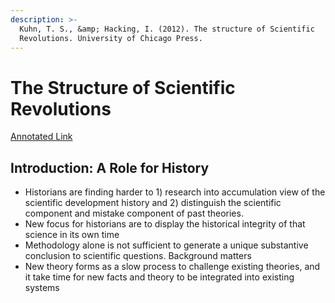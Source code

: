 ```yaml
---
description: >-
  Kuhn, T. S., &amp; Hacking, I. (2012). The structure of Scientific
  Revolutions. University of Chicago Press.
---
```


# The Structure of Scientific Revolutions

[Annotated Link](https://drive.google.com/file/d/12Thaa1E8JIK\_NPJBn0vCRgfgZW1UVQ0A/view?usp=share\_link)

## Introduction: A Role for History

* Historians are finding harder to 1) research into accumulation view of the scientific development history and 2) distinguish the scientific component and mistake component of past theories.&#x20;
* New focus for historians are to display the historical integrity of that science in its own time&#x20;
* Methodology alone is not sufficient to generate a unique substantive conclusion to scientific questions. Background matters
* New theory forms as a slow process to challenge existing theories, and it take time for new facts and theory to be integrated into existing systems&#x20;
